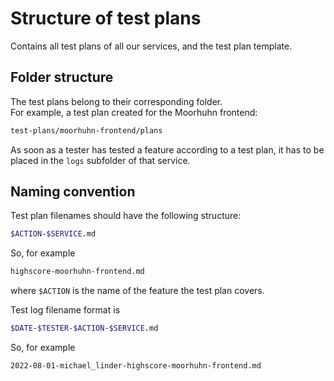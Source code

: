 # Structure of test plans

Contains all test plans of all our services, and the test plan template.

## Folder structure

The test plans belong to their corresponding folder.  
For example, a test plan created for the Moorhuhn frontend:

```bash
test-plans/moorhuhn-frontend/plans
```

As soon as a tester has tested a feature according to a test plan, it has to be placed in the `logs` subfolder of that service.

## Naming convention

Test plan filenames should have the following structure:

```bash
$ACTION-$SERVICE.md
```
So, for example
```bash
highscore-moorhuhn-frontend.md
```

where `$ACTION` is the name of the feature the test plan covers.

Test log filename format is
```bash
$DATE-$TESTER-$ACTION-$SERVICE.md
```
So, for example
```bash
2022-08-01-michael_linder-highscore-moorhuhn-frontend.md
```
